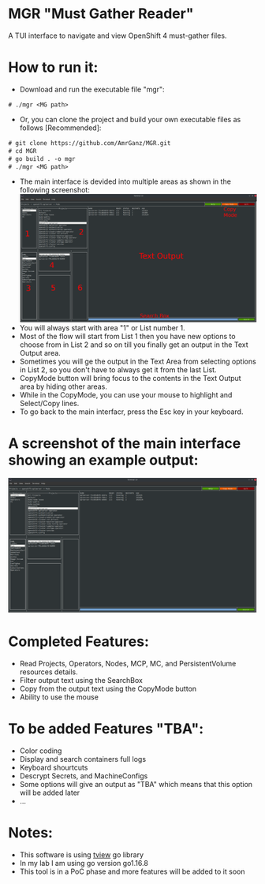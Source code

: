 # MGR "Must Gather Reader"
A TUI interface to navigate and view OpenShift 4 must-gather files.

# How to run it:
- Download and run the executable file "mgr":
~~~
# ./mgr <MG path>
~~~
- Or, you can clone the project and build your own executable files as follows [Recommended]:
~~~
# git clone https://github.com/AmrGanz/MGR.git
# cd MGR
# go build . -o mgr
# ./mgr <MG path>
~~~
- The main interface is devided into multiple areas as shown in the following screenshot:
![Alt text](https://github.com/AmrGanz/MGR/blob/main/InterfaceAreas.png?raw=true)
- You will always start with area "1" or List number 1.
- Most of the flow will start from List 1 then you have new options to choose from in List 2 and so on till you finally get an output in the Text Output area.
- Sometimes you will ge the output in the Text Area from selecting options in List 2, so you don't have to always get it from the last List.
- CopyMode button will bring focus to the contents in the Text Output area by hiding other areas.
- While in the CopyMode, you can use your mouse to highlight and Select/Copy lines.
- To go back to the main interfacr, press the Esc key in your keyboard.

# A screenshot of the main interface showing an example output:
![Alt text](https://github.com/AmrGanz/MGR/blob/main/MainInterface.png?raw=true)

# Completed Features:
- Read Projects, Operators, Nodes, MCP, MC, and PersistentVolume resources details.
- Filter output text using the SearchBox
- Copy from the output text using the CopyMode button
- Ability to use the mouse

# To be added Features "TBA":
- Color coding
- Display and search containers full logs
- Keyboard shourtcuts
- Descrypt Secrets, and MachineConfigs
- Some options will give an output as "TBA" which means that this option will be added later
- ...

# Notes:
- This software is using [tview](https://github.com/rivo/tview) go library
- In my lab I am using go version go1.16.8
- This tool is in a PoC phase and more features will be added to it soon
